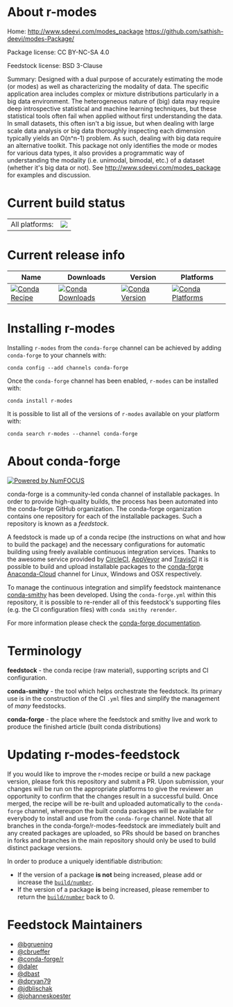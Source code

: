 About r-modes
=============

Home: http://www.sdeevi.com/modes_package https://github.com/sathish-deevi/modes-Package/

Package license: CC BY-NC-SA 4.0

Feedstock license: BSD 3-Clause

Summary: Designed with a dual purpose of accurately estimating the mode (or modes) as well as characterizing the modality of data. The specific application area includes complex or mixture distributions particularly in a big data environment. The heterogeneous nature of (big) data may require deep introspective statistical and machine learning techniques, but these statistical tools often fail when applied without first understanding the data. In small datasets, this often isn't a big issue, but when dealing with large scale data analysis or big data thoroughly inspecting each dimension typically yields an O(n^n-1) problem. As such, dealing with big data require an alternative toolkit. This package not only identifies the mode or modes for various data types, it also provides a programmatic way of understanding the modality (i.e. unimodal, bimodal, etc.) of a dataset (whether it's big data or not). See <http://www.sdeevi.com/modes_package> for examples and discussion.



Current build status
====================


<table><tr><td>All platforms:</td>
    <td>
      <a href="https://dev.azure.com/conda-forge/feedstock-builds/_build/latest?definitionId=2274&branchName=master">
        <img src="https://dev.azure.com/conda-forge/feedstock-builds/_apis/build/status/r-modes-feedstock?branchName=master">
      </a>
    </td>
  </tr>
</table>

Current release info
====================

| Name | Downloads | Version | Platforms |
| --- | --- | --- | --- |
| [![Conda Recipe](https://img.shields.io/badge/recipe-r--modes-green.svg)](https://anaconda.org/conda-forge/r-modes) | [![Conda Downloads](https://img.shields.io/conda/dn/conda-forge/r-modes.svg)](https://anaconda.org/conda-forge/r-modes) | [![Conda Version](https://img.shields.io/conda/vn/conda-forge/r-modes.svg)](https://anaconda.org/conda-forge/r-modes) | [![Conda Platforms](https://img.shields.io/conda/pn/conda-forge/r-modes.svg)](https://anaconda.org/conda-forge/r-modes) |

Installing r-modes
==================

Installing `r-modes` from the `conda-forge` channel can be achieved by adding `conda-forge` to your channels with:

```
conda config --add channels conda-forge
```

Once the `conda-forge` channel has been enabled, `r-modes` can be installed with:

```
conda install r-modes
```

It is possible to list all of the versions of `r-modes` available on your platform with:

```
conda search r-modes --channel conda-forge
```


About conda-forge
=================

[![Powered by NumFOCUS](https://img.shields.io/badge/powered%20by-NumFOCUS-orange.svg?style=flat&colorA=E1523D&colorB=007D8A)](http://numfocus.org)

conda-forge is a community-led conda channel of installable packages.
In order to provide high-quality builds, the process has been automated into the
conda-forge GitHub organization. The conda-forge organization contains one repository
for each of the installable packages. Such a repository is known as a *feedstock*.

A feedstock is made up of a conda recipe (the instructions on what and how to build
the package) and the necessary configurations for automatic building using freely
available continuous integration services. Thanks to the awesome service provided by
[CircleCI](https://circleci.com/), [AppVeyor](https://www.appveyor.com/)
and [TravisCI](https://travis-ci.org/) it is possible to build and upload installable
packages to the [conda-forge](https://anaconda.org/conda-forge)
[Anaconda-Cloud](https://anaconda.org/) channel for Linux, Windows and OSX respectively.

To manage the continuous integration and simplify feedstock maintenance
[conda-smithy](https://github.com/conda-forge/conda-smithy) has been developed.
Using the ``conda-forge.yml`` within this repository, it is possible to re-render all of
this feedstock's supporting files (e.g. the CI configuration files) with ``conda smithy rerender``.

For more information please check the [conda-forge documentation](https://conda-forge.org/docs/).

Terminology
===========

**feedstock** - the conda recipe (raw material), supporting scripts and CI configuration.

**conda-smithy** - the tool which helps orchestrate the feedstock.
                   Its primary use is in the construction of the CI ``.yml`` files
                   and simplify the management of *many* feedstocks.

**conda-forge** - the place where the feedstock and smithy live and work to
                  produce the finished article (built conda distributions)


Updating r-modes-feedstock
==========================

If you would like to improve the r-modes recipe or build a new
package version, please fork this repository and submit a PR. Upon submission,
your changes will be run on the appropriate platforms to give the reviewer an
opportunity to confirm that the changes result in a successful build. Once
merged, the recipe will be re-built and uploaded automatically to the
`conda-forge` channel, whereupon the built conda packages will be available for
everybody to install and use from the `conda-forge` channel.
Note that all branches in the conda-forge/r-modes-feedstock are
immediately built and any created packages are uploaded, so PRs should be based
on branches in forks and branches in the main repository should only be used to
build distinct package versions.

In order to produce a uniquely identifiable distribution:
 * If the version of a package **is not** being increased, please add or increase
   the [``build/number``](https://conda.io/docs/user-guide/tasks/build-packages/define-metadata.html#build-number-and-string).
 * If the version of a package **is** being increased, please remember to return
   the [``build/number``](https://conda.io/docs/user-guide/tasks/build-packages/define-metadata.html#build-number-and-string)
   back to 0.

Feedstock Maintainers
=====================

* [@bgruening](https://github.com/bgruening/)
* [@cbrueffer](https://github.com/cbrueffer/)
* [@conda-forge/r](https://github.com/conda-forge/r/)
* [@daler](https://github.com/daler/)
* [@dbast](https://github.com/dbast/)
* [@dpryan79](https://github.com/dpryan79/)
* [@jdblischak](https://github.com/jdblischak/)
* [@johanneskoester](https://github.com/johanneskoester/)

